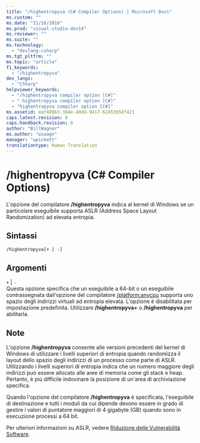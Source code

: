 ```yaml
---
title: "/highentropyva (C# Compiler Options) | Microsoft Docs"
ms.custom: ""
ms.date: "11/16/2016"
ms.prod: "visual-studio-dev14"
ms.reviewer: ""
ms.suite: ""
ms.technology: 
  - "devlang-csharp"
ms.tgt_pltfrm: ""
ms.topic: "article"
f1_keywords: 
  - "/highentropyva"
dev_langs: 
  - "CSharp"
helpviewer_keywords: 
  - "/highentropyva compiler option [C#]"
  - "-highentropyva compiler option [C#]"
  - "highentropyva compiler option [C#]"
ms.assetid: eaf409b3-384e-49dd-9417-62453658f421
caps.latest.revision: 8
caps.handback.revision: 8
author: "BillWagner"
ms.author: "wiwagn"
manager: "wpickett"
translationtype: Human Translation
---
```

# /highentropyva (C# Compiler Options)
L'opzione del compilatore **\/highentropyva** indica al kernel di Windows se un particolare eseguibile supporta ASLR \(Address Space Layout Randomization\) ad elevata entropia.  
  
## Sintassi  
  
```  
/highentropyva[+ | -]  
```  
  
## Argomenti  
 `+` &#124; `-`  
 Questa opzione specifica che un eseguibile a 64\-bit o un eseguibile contrassegnata dall'opzione del compilatore [\/platform:anycpu](../../../csharp/language-reference/compiler-options/platform-compiler-option.md) supporta uno spazio degli indirizzi virtuali ad entropia elevata.  L'opzione è disabilitata per impostazione predefinita.  Utilizzare **\/highentropyva\+** o **\/highentropyva** per abilitarla.  
  
## Note  
 L'opzione **\/highentropyva** consente alle versioni precedenti del kernel di Windows di utilizzare i livelli superiori di entropia quando randomizza il layout dello spazio degli indirizzi di un processo come parte di ASLR.  Utilizzando i livelli superiori di entropia indica che un numero maggiore degli indirizzi può essere allocato alle aree di memoria come gli stack e heap.  Pertanto, è più difficile indovinare la posizione di un'area di archiviazione specifica.  
  
 Quando l'opzione del compilatore **\/highentropyva** è specificata, l'eseguibile di destinazione e tutti i moduli da cui dipende devono essere in grado di gestire i valori di puntatore maggiori di 4 gigabyte \(GB\) quando sono in esecuzione processi a 64 bit.  
  
 Per ulteriori informazioni su ASLR, vedere [Riduzione delle Vulnerabilità Software](http://go.microsoft.com/fwlink/?LinkId=226234).